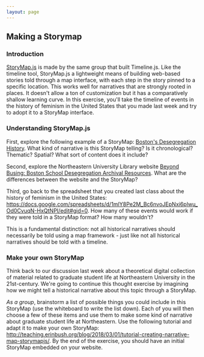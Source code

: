 ```yaml
---
layout: page
--- 
```


## Making a Storymap

### Introduction

[StoryMap.js](https://storymap.knightlab.com) is made by the same group that built Timeline.js. Like the timeline tool, StoryMap.js a lightweight means of building web-based stories told through a map interface, with each step in the story pinned to a specific location. This works well for narratives that are strongly rooted in places. It doesn't allow a ton of customization but it has a comparatively shallow learning curve. In this exercise, you'll take the timeline of events in the history of feminism in the United States that you made last week and try to adopt it to a StoryMap interface. 

### Understanding StoryMap.js

First, explore the following example of a StoryMap: [Boston's Desegregation History](https://uploads.knightlab.com/storymapjs/36f523e62a023e72e26f89083055b128/desegregation-storymap-test/index.html). What kind of narrative is this StoryMap telling? Is it chronological? Thematic? Spatial? What sort of content does it include?

Second, explore the Northeastern University Library website [Beyond Busing: Boston School Desegregation Archival Resources](https://bpsdesegregation.library.northeastern.edu/). What are the differences between the website and the StoryMap?

Third, go back to the spreadsheet that you created last class about the history of feminism in the United States: <https://docs.google.com/spreadsheets/d/1mlY8Pe2M_Bc6nvoJEpNxi6plwu_Od0CvuqN-HxQtNPI/edit#gid=0>. How many of these events would work if they were told in a StoryMap format? How many wouldn't?

This is a fundamental distinction: not all historical narratives should necessarily be told using a map framework - just like not all historical narratives should be told with a timeline.

### Make your own StoryMap

Think back to our discussion last week about a theoretical digital collection of material related to graduate student life at Northeastern University in the 21st-century. We're going to continue this thought exercise by imagining how we might tell a historical narrative about this topic through a StoryMap. 

*As a group*, brainstorm a list of possible things you could include in this StoryMap (use the whiteboard to write the list down). Each of you will then choose a few of these items and use them to make some kind of narrative about graduate student life at Northeastern. Use the following tutorial and adapt it to make your own StoryMap: <http://teaching.erinbush.org/blog/2018/03/01/tutorial-creating-narrative-map-storymapjs/>. By the end of the exercise, you should have an initial StoryMap embedded on your website.